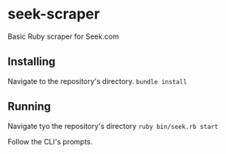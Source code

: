 # seek-scraper
Basic Ruby scraper for Seek.com
## Installing
Navigate to the repository's directory.
`bundle install`

## Running
Navigate tyo the repository's directory
`ruby bin/seek.rb start`

Follow the CLI's prompts.
